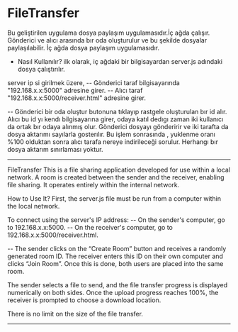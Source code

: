 # FileTransfer
Bu geliştirilen uygulama dosya paylaşım uygulamasıdır.İç ağda çalışır. Gönderici ve alıcı arasında bır oda oluşturulur ve bu şekilde dosyalar paylaşılabilir. İç ağda dosya paylaşım uygulamasıdır.

- Nasıl Kullanılır?
ilk olarak, iç ağdaki bir bilgisayardan server.js adındaki dosya çalıştırılır.

server ip si girilmek üzere, 
-- Gönderici taraf bilgisayarında "192.168.x.x:5000" adresine girer.
-- Alıcı taraf "192.168.x.x:5000/receiver.html" adresine girer.

-- Gönderici bir oda oluştur butonuna tıklayıp rastgele oluşturulan bır id alır. Alıcı bu id yı kendı bilgisayarına girer, odaya katıl dedıgı zaman iki kullanıcı da ortak bır odaya alınmış olur.
Gönderici dosyayı gönderirir ve iki tarafta da dosya aktarımı sayılarla gosterılır. Bu işlem sonrasında , yuklenme oranı %100 olduktan sonra alıcı tarafa nereye indirileceği sorulur. Herhangı bır dosya aktarım sınırlaması yoktur.


______________________________________________________________________________________________

FileTransfer
This is a file sharing application developed for use within a local network. A room is created between the sender and the receiver, enabling file sharing. It operates entirely within the internal network.

How to Use It?
First, the server.js file must be run from a computer within the local network.

To connect using the server's IP address:
-- On the sender's computer, go to 192.168.x.x:5000.
-- On the receiver's computer, go to 192.168.x.x:5000/receiver.html.

-- The sender clicks on the “Create Room” button and receives a randomly generated room ID. The receiver enters this ID on their own computer and clicks “Join Room”. Once this is done, both users are placed into the same room.

The sender selects a file to send, and the file transfer progress is displayed numerically on both sides. Once the upload progress reaches 100%, the receiver is prompted to choose a download location.

There is no limit on the size of the file transfer.



______________________________________________________________________________________________

